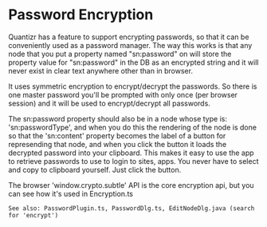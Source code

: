 # Password Encryption

Quantizr has a feature to support encrypting passwords, so that it can be conveniently used as a password manager. The way this works is that any node that you put a property named "sn:password" on will store the property value for "sn:password" in the DB as an encrypted string and it will never exist in clear text anywhere other than in browser.

It uses symmetric encryption to encrypt/decrypt the passwords. So there is one master password you'll be prompted with only once (per browser session) and it will be used to encrypt/decrypt all passwords.

The sn:password property should also be in a node whose type is: 'sn:passwordType', and when you do this the rendering of the node is done so that the 'sn:content' property becomes the label of a button for represending that node, and when you click the button it loads the decrypted password into your clipboard. This makes it easy to use the app to retrieve passwords to use to login to sites, apps. You never have to select and copy to clipboard yourself. Just click the button.

The browser 'window.crypto.subtle' API is the core encryption api, but you can see how it's used in Encryption.ts

    See also: PasswordPlugin.ts, PasswordDlg.ts, EditNodeDlg.java (search for 'encrypt')
    